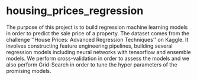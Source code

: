 # housing_prices_regression
The purpose of this project is to build regression machine learning models in order to predict the sale price of a property. The dataset comes from the challenge ''House Prices: Advanced Regression Techniques'' on Kaggle. It involves constructing feature engineering pipelines, building several regression models including neural networks with tensorflow and ensemble models. We perform cross-validation in order to assess the models and we also perform Grid-Search in order to tune the hyper parameters of the promising models.
